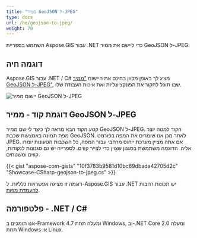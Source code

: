```yaml
---
title: "ממיר GeoJSON ל-JPEG"
type: docs
url: /he/geojson-to-jpeg/
weight: 70
---
```


השתמש בספריית Aspose.GIS עבור .NET כדי ליישם את ממיר GeoJSON ל-JPEG.

## **דוגמה חיה**

Aspose.GIS עבור .NET / C# מציג לך באופן מקוון בחינם את היישום ["ממיר GeoJSON ל-JPEG"](https://products.aspose.app/gis/viewer/geojson-to-jpeg), שבו תוכל לחקור את הפונקציונליות ואת איכות העבודה שלו.

![יישום ממיר GeoJSON ל-JPEG](viewer.png)

## **דוגמת קוד - ממיר GeoJSON ל-JPEG**

קטע הקוד הבא מראה לך כיצד ליישם ממיר GeoJSON ל-JPEG. הקוד למטה יוצר מפת תמונה באמצעות שכבת GeoJSON. לאחר מכן אנו שומרים את המפה בפורמט JPEG. אם אתה מציין מערכת ייחוס מרחבי עבור המפה, כל השכבות הטעונות יומרו אליה.
הדוגמה משתמשת בסגנון שצוין כדי לצייר קווים. לספרייה יש גם סגנונות לנקודות, קווים ומשטחים.

{{< gist "aspose-com-gists" "10f3783b9581d10bc69dbada42705d2c" "Showcase-CSharp-geojson-to-jpeg.cs" >}}

דוגמה זו מציגה אפשרויות כלליות. ל-Aspose.GIS עבור .NET יש תכונות רחבות [להעמדת מפות](https://docs.aspose.com/gis/net/map-rendering/).

## **פלטפורמה - ‎.NET / C#‎**

אנו תומכים ב-Framework 4.7 ומעלה תחת Windows, וב-.NET Core 2.0 ומעלה תחת Windows או Linux.
